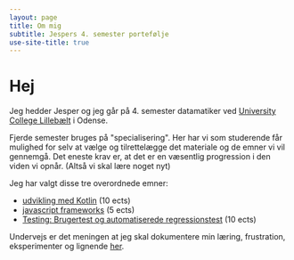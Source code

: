 ```yaml
---
layout: page
title: Om mig
subtitle: Jespers 4. semester portefølje
use-site-title: true
---
```


# Hej
Jeg hedder Jesper og jeg går på 4. semester datamatiker ved [University College Lillebælt](http://www.ucl.dk) i Odense.

Fjerde semester bruges på "specialisering". Her har vi som studerende får mulighed for selv at vælge og tilrettelægge det materiale og de emner vi vil gennemgå. Det eneste krav er, at det er en væsentlig progression i den viden vi opnår. (Altså vi skal lære noget nyt)

Jeg har valgt disse tre overordnede emner:
- [udvikling med Kotlin](goals/kotlin) (10 ects)
- [javascript frameworks](goals/jsframeworks) (5 ects)
- [Testing: Brugertest og automatiserede regressionstest](goals/testing) (10 ects)

Undervejs er det meningen at jeg skal dokumentere min læring, frustration, eksperimenter og lignende [her](blog).

